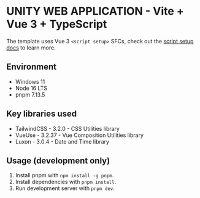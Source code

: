 # UNITY WEB APPLICATION - Vite + Vue 3 + TypeScript

The template uses Vue 3 `<script setup>` SFCs, check out the [script setup docs](https://v3.vuejs.org/api/sfc-script-setup.html#sfc-script-setup) to learn more.

## Environment
- Windows 11
- Node 16 LTS
- pnpm 7.13.5

## Key libraries used
- TailwindCSS - 3.2.0 - CSS Utilities library
- VueUse - 3.2.37 - Vue Composition Utilities library
- Luxon - 3.0.4 - Date and Time library

## Usage (development only)
1. Install pnpm with `npm install -g pnpm`.
2. Install dependencies with `pnpm install`.
3. Run development server with `pnpm dev`.
